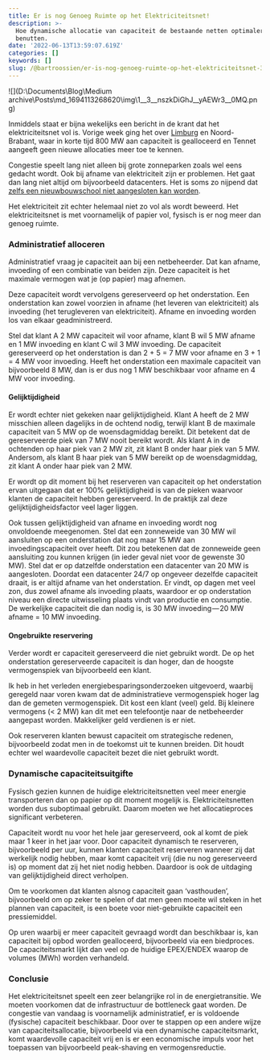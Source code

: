 ```yaml
---
title: Er is nog Genoeg Ruimte op het Elektriciteitsnet!
description: >-
  Hoe dynamische allocatie van capaciteit de bestaande netten optimaler kan
  benutten.
date: '2022-06-13T13:59:07.619Z'
categories: []
keywords: []
slug: /@bartroossien/er-is-nog-genoeg-ruimte-op-het-elektriciteitsnet-346fbca0912d
---
```


![](D:\Documents\Blog\Medium archive\Posts\md_1694113268620\img\1__3__nszkDiGhJ__yAEWr3__0MQ.png)

Inmiddels staat er bijna wekelijks een bericht in de krant dat het elektriciteitsnet vol is. Vorige week ging het over [Limburg](https://www.venray.nl/schaarste-op-het-elektriciteitsnetwerk) en Noord-Brabant, waar in korte tijd 800 MW aan capaciteit is gealloceerd en Tennet aangeeft geen nieuwe allocaties meer toe te kennen.

Congestie speelt lang niet alleen bij grote zonneparken zoals wel eens gedacht wordt. Ook bij afname van elektriciteit zijn er problemen. Het gaat dan lang niet altijd om bijvoorbeeld datacenters. Het is soms zo nijpend dat [zelfs een nieuwbouwschool niet aangesloten kan worden](https://nos.nl/artikel/2401489-netbeheerder-heeft-geen-stroom-nieuwbouw-school-op-de-tocht).

Het elektriciteit zit echter helemaal niet zo vol als wordt beweerd. Het elektriciteitsnet is met voornamelijk of papier vol, fysisch is er nog meer dan genoeg ruimte.

### Administratief alloceren

Administratief vraag je capaciteit aan bij een netbeheerder. Dat kan afname, invoeding of een combinatie van beiden zijn. Deze capaciteit is het maximale vermogen wat je (op papier) mag afnemen.

Deze capaciteit wordt vervolgens gereserveerd op het onderstation. Een onderstation kan zowel voorzien in afname (het leveren van elektriciteit) als invoeding (het terugleveren van elektriciteit). Afname en invoeding worden los van elkaar geadministreerd.

Stel dat klant A 2 MW capaciteit wil voor afname, klant B wil 5 MW afname en 1 MW invoeding en klant C wil 3 MW invoeding. De capaciteit gereserveerd op het onderstation is dan 2 + 5 = 7 MW voor afname en 3 + 1 = 4 MW voor invoeding. Heeft het onderstation een maximale capaciteit van bijvoorbeeld 8 MW, dan is er dus nog 1 MW beschikbaar voor afname en 4 MW voor invoeding.

#### Gelijktijdigheid

Er wordt echter niet gekeken naar gelijktijdigheid. Klant A heeft de 2 MW misschien alleen dagelijks in de ochtend nodig, terwijl klant B de maximale capaciteit van 5 MW op de woensdagmiddag bereikt. Dit betekent dat de gereserveerde piek van 7 MW nooit bereikt wordt. Als klant A in de ochtenden op haar piek van 2 MW zit, zit klant B onder haar piek van 5 MW. Andersom, als klant B haar piek van 5 MW bereikt op de woensdagmiddag, zit klant A onder haar piek van 2 MW.

Er wordt op dit moment bij het reserveren van capaciteit op het onderstation ervan uitgegaan dat er 100% gelijktijdigheid is van de pieken waarvoor klanten de capaciteit hebben gereserveerd. In de praktijk zal deze gelijktijdigheidsfactor veel lager liggen.

Ook tussen gelijktijdigheid van afname en invoeding wordt nog onvoldoende meegenomen. Stel dat een zonneweide van 30 MW wil aansluiten op een onderstation dat nog maar 15 MW aan invoedingscapaciteit over heeft. Dit zou betekenen dat de zonneweide geen aansluiting zou kunnen krijgen (in ieder geval niet voor de gewenste 30 MW). Stel dat er op datzelfde onderstation een datacenter van 20 MW is aangesloten. Doordat een datacenter 24/7 op ongeveer dezelfde capaciteit draait, is er altijd afname van het onderstation. Er vindt, op dagen met veel zon, dus zowel afname als invoeding plaats, waardoor er op onderstation niveau een directe uitwisseling plaats vindt van productie en consumptie. De werkelijke capaciteit die dan nodig is, is 30 MW invoeding — 20 MW afname = 10 MW invoeding.

#### Ongebruikte reservering

Verder wordt er capaciteit gereserveerd die niet gebruikt wordt. De op het onderstation gereserveerde capaciteit is dan hoger, dan de hoogste vermogenspiek van bijvoorbeeld een klant.

Ik heb in het verleden energiebesparingsonderzoeken uitgevoerd, waarbij geregeld naar voren kwam dat de administratieve vermogenspiek hoger lag dan de gemeten vermogenspiek. Dit kost een klant (veel) geld. Bij kleinere vermogens (< 2 MW) kan dit met een telefoontje naar de netbeheerder aangepast worden. Makkelijker geld verdienen is er niet.

Ook reserveren klanten bewust capaciteit om strategische redenen, bijvoorbeeld zodat men in de toekomst uit te kunnen breiden. Dit houdt echter wel waardevolle capaciteit bezet die niet gebruikt wordt.

### Dynamische capaciteitsuitgifte

Fysisch gezien kunnen de huidige elektriciteitsnetten veel meer energie transporteren dan op papier op dit moment mogelijk is. Elektriciteitsnetten worden dus suboptimaal gebruikt. Daarom moeten we het allocatieproces significant verbeteren.

Capaciteit wordt nu voor het hele jaar gereserveerd, ook al komt de piek maar 1 keer in het jaar voor. Door capaciteit dynamisch te reserveren, bijvoorbeeld per uur, kunnen klanten capaciteit reserveren wanneer zij dat werkelijk nodig hebben, maar komt capaciteit vrij (die nu nog gereserveerd is) op moment dat zij het niet nodig hebben. Daardoor is ook de uitdaging van gelijktijdigheid direct verholpen.

Om te voorkomen dat klanten alsnog capaciteit gaan ‘vasthouden’, bijvoorbeeld om op zeker te spelen of dat men geen moeite wil steken in het plannen van capaciteit, is een boete voor niet-gebruikte capaciteit een pressiemiddel.

Op uren waarbij er meer capaciteit gevraagd wordt dan beschikbaar is, kan capaciteit bij opbod worden gealloceerd, bijvoorbeeld via een biedproces. De capaciteitsmarkt lijkt dan veel op de huidige EPEX/ENDEX waarop de volumes (MWh) worden verhandeld.

### Conclusie

Het elektriciteitsnet speelt een zeer belangrijke rol in de energietransitie. We moeten voorkomen dat de infrastructuur de bottleneck gaat worden. De congestie van vandaag is voornamelijk administratief, er is voldoende (fysische) capaciteit beschikbaar. Door over te stappen op een andere wijze van capaciteitsallocatie, bijvoorbeeld via een dynamische capaciteitsmarkt, komt waardevolle capaciteit vrij en is er een economische impuls voor het toepassen van bijvoorbeeld peak-shaving en vermogensreductie.